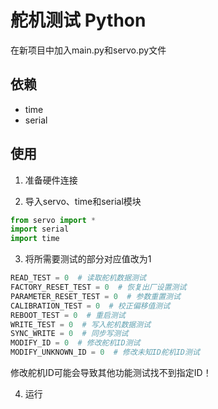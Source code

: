 # 舵机测试 Python

在新项目中加入main.py和servo.py文件

## 依赖

- time
- serial

## 使用

1. 准备硬件连接

2. 导入servo、time和serial模块
```python
from servo import *
import serial
import time
```
3. 将所需要测试的部分对应值改为1
```python
READ_TEST = 0  # 读取舵机数据测试
FACTORY_RESET_TEST = 0  # 恢复出厂设置测试
PARAMETER_RESET_TEST = 0  # 参数重置测试
CALIBRATION_TEST = 0  # 校正偏移值测试
REBOOT_TEST = 0  # 重启测试
WRITE_TEST = 0  # 写入舵机数据测试
SYNC_WRITE = 0  # 同步写测试
MODIFY_ID = 0  # 修改舵机ID测试
MODIFY_UNKNOWN_ID = 0  # 修改未知ID舵机ID测试
```
修改舵机ID可能会导致其他功能测试找不到指定ID！

4. 运行